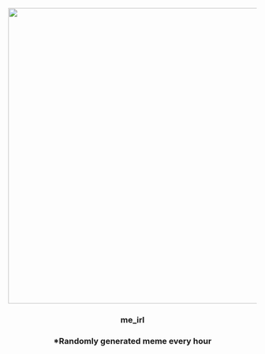 <p align="center">
        <img src="https://i.redd.it/ki5uxnjnfvh91.jpg" width="600" height="600">
        </p>
        <h3 align="center">me_irl</h3>
        <h3 align="center">*Randomly generated meme every hour</h3>
    